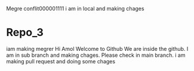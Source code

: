 Megre conflit000001111
i am in local and making chages

# Repo_3

iam making megrer
Hi Amol Welcome to Github
We are inside the github.
I am in sub branch and making chages.
Please check in main branch.
i am making pull request and doing some chages
